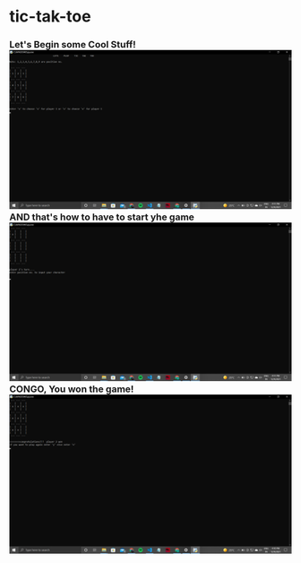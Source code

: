 # tic-tak-toe


<h3>Let's Begin some Cool Stuff!
<img src=1.png>
  AND that's how to have to start yhe game
<img src=3.png>
  CONGO, You won the game!
<img src=2.png>
  </h3>
